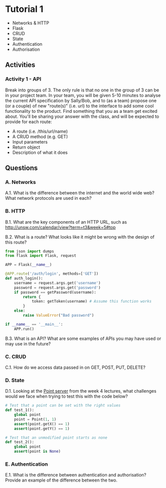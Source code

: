 # Tutorial 1

 - Networks & HTTP
 - Flask
 - CRUD
 - State
 - Authentication
 - Authorisation

## Activities

### Activity 1 - API
 Break into groups of 3. The only rule is that no one in the group of 3 can be in your project team. In your team, you will be given 5-10 minutes to analyse the current API specification by Sally/Bob, and to (as a team) propose one (or a couple) of new "route(s)" (i.e. url) to the interface to add some cool functionality to the product. Find something that you as a team get excited about. You'll be sharing your answer with the class, and will be expected to provide for each route:
  * A route (i.e. /this/url/name)
  * A CRUD method (e.g. GET)
  * Input parameters
  * Return object
  * Description of what it does

## Questions

### A. Networks

A.1. What is the difference between the internet and the world wide web? What network protocols are used in each?

### B. HTTP

B.1. What are the key components of an HTTP URL, such as http://unsw.com/calendar/view?term=t3&week=5#top

B.2. What is a route? What looks like it might be wrong with the design of this route?
```python
from json import dumps
from flask import Flask, request

APP = Flask(__name__)

@APP.route('/auth/login', methods=['GET'])
def auth_login():
	username = request.args.get('username')
	password = request.args.get('password')
	if password == getPassword(username):
	    return {
	        token: getToken(username) # Assume this function works
	    }
	else:
		raise ValueError("Bad password")

if __name__ == '__main__':
    APP.run()
```

B.3. What is an API? What are some examples of APIs you may have used or may use in the future?

### C. CRUD

C.1. How do we access data passed in on GET, POST, PUT, DELETE?

### D. State

D.1. Looking at the [Point server](https://gitlab.cse.unsw.edu.au/COMP1531/19T3-lectures/blob/master/week4/point/server.py) from the week 4 lectures, what challenges would we face when trying to test this with the code below?
```python
# Test that a point can be set with the right values
def test_1():
    global point
    point = Point(1, 1)
    assert(point.getX() == 1)
    assert(point.getY() == 1)

# Test that an unmodified point starts as none
def test_2():
	global point
	assert(point is None)
```


### E. Authentication

E.1. What is the difference between authentication and authorisation? Provide an example of the difference between the two.